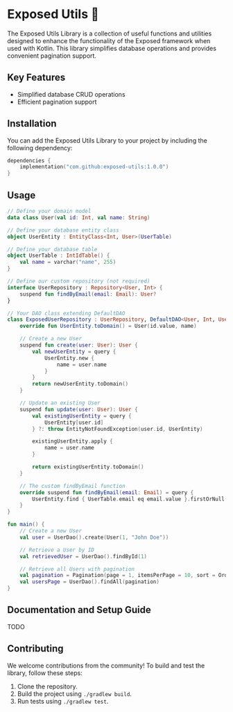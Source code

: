 # Exposed Utils 🦑

The Exposed Utils Library is a collection of useful functions and utilities designed to enhance the functionality of the
Exposed framework when used with Kotlin. This library simplifies database operations and provides convenient pagination
support.

## Key Features

- Simplified database CRUD operations
- Efficient pagination support

## Installation

You can add the Exposed Utils Library to your project by including the following dependency:

```kotlin
dependencies {
    implementation("com.github:exposed-utils:1.0.0")
}
```

## Usage

```kotlin
// Define your domain model
data class User(val id: Int, val name: String)

// Define your database entity class
object UserEntity : EntityClass<Int, User>(UserTable)

// Define your database table
object UserTable : IntIdTable() {
    val name = varchar("name", 255)
}

// Define our custom repository (not required)
interface UserRepository : Repository<User, Int> {
    suspend fun findByEmail(email: Email): User?
}

// Your DAO class extending DefaultDAO
class ExposedUserRepository : UserRepository, DefaultDAO<User, Int, UserEntity>(UserEntity) {
    override fun UserEntity.toDomain() = User(id.value, name)

    // Create a new User
    suspend fun create(user: User): User {
        val newUserEntity = query {
            UserEntity.new {
                name = user.name
            }
        }
        return newUserEntity.toDomain()
    }

    // Update an existing User
    suspend fun update(user: User): User {
        val existingUserEntity = query {
            UserEntity[user.id]
        } ?: throw EntityNotFoundException(user.id, UserEntity)

        existingUserEntity.apply {
            name = user.name
        }

        return existingUserEntity.toDomain()
    }

    // The custom findByEmail function
    override suspend fun findByEmail(email: Email) = query {
        UserEntity.find { UserTable.email eq email.value }.firstOrNull()?.toUser()
    }
}

fun main() {
    // Create a new User
    val user = UserDao().create(User(1, "John Doe"))

    // Retrieve a User by ID
    val retrievedUser = UserDao().findById(1)

    // Retrieve all Users with pagination
    val pagination = Pagination(page = 1, itemsPerPage = 10, sort = Order.ASC, search = null)
    val usersPage = UserDao().findAll(pagination)
}
```

## Documentation and Setup Guide

TODO

## Contributing

We welcome contributions from the community! To build and test the library, follow these steps:

1. Clone the repository.
2. Build the project using `./gradlew build`.
3. Run tests using `./gradlew test`.